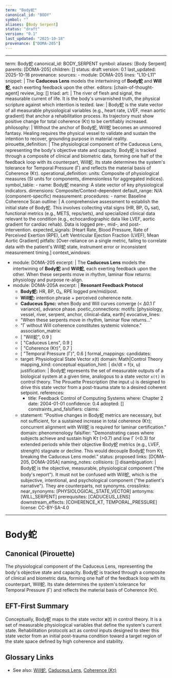 ```yaml
---
term: "Body蛇"
canonical_id: "BODY"
symbol: ""
aliases: [Body Serpent]
status: "draft"
version: "0.1"
last_updated: "2025-10-18"
provenance: ["DOMA-205"]
---
```


---
term: Body蛇
canonical_id: BODY_SERPENT
symbol: 
aliases: [Body Serpent]
parents: [DOMA-205]
children: []
status: draft
version: 0.1
last_updated: 2025-10-18
provenance:
  sources:
    - module: DOMA-205
      lines: "L10-L11"
      snippet: |
        The **Caduceus Lens** models the intertwining of **Body蛇** and **Will蛇**, each exerting feedback upon the other.
  editors: [chain-of-thought-agent]
  review_log: []
triad:
  art: |
    The river of flesh and signal, the measurable current of life. It is the body's unvarnished truth, the physical scripture against which intention is tested.
  law: |
    Body蛇 is the state vector of all measurable physiological variables (e.g., heart rate, LVEF, mean aortic gradient) that anchor a rehabilitation process. Its trajectory must show positive change for total coherence (Kτ) to be certifiably increased.
  philosophy: |
    Without the anchor of Body蛇, Will蛇 becomes an unmoored fantasy. Healing requires the physical vessel to validate and sustain the intention to recover, grounding purpose in material reality.
pirouette_definition: |
  The physiological component of the Caduceus Lens, representing the body's objective state and capacity. Body蛇 is tracked through a composite of clinical and biometric data, forming one half of the feedback loop with its counterpart, Will蛇. Its state determines the system's tolerance for Temporal Pressure (Γ) and reflects the material basis of Coherence (Kτ).
operational_definition:
  units: Composite of physiological measures (SI units for components, dimensionless for aggregated indices).
  symbol_table:
    - name: Body蛇
      meaning: A state vector of key physiological indicators.
      dimensions: Composite/Context-dependent
      default_range: N/A (component-specific)
  measurement:
    procedures:
      - name: Baseline Coherence Scan
        outline: |
          A comprehensive assessment to establish the initial state of Body蛇. This involves collecting vital signs (HR, BP, O₂ sat), functional metrics (e.g., METS, reps/sets), and specialized clinical data relevant to the condition (e.g., echocardiographic data like LVEF, aortic gradient for cardiac rehab). Data is logged pre-, mid-, and post-intervention.
        expected_signals: [Heart Rate, Blood Pressure, Rate of Perceived Exertion (RPE), Left Ventricular Ejection Fraction (LVEF), Mean Aortic Gradient]
        pitfalls: [Over-reliance on a single metric, failing to correlate data with the patient's Will蛇 state, instrument error or inconsistent measurement timing.]
context_windows:
  - module: DOMA-205
    excerpt: |
      The **Caduceus Lens** models the intertwining of **Body蛇** and **Will蛇**, each exerting feedback upon the other. When these serpents move in rhythm, laminar flow returns: physiology and purpose re-align.
  - module: DOMA-205A
    excerpt: |
      **Resonant Feedback Protocol**
      *   **Body蛇:** HR, BP, O₂, RPE logged pre/mid/post.
      *   **Will蛇:** intention phrase + perceived coherence note.
      *   **Caduceus Sync:** when Body and Will curves converge (< Δ0.1 Γ variance), advance phase.
poetic_connections:
  motifs: [physiology, vessel, river, serpent, anchor, clinical-data, earth]
  evocative_lines:
    - "When these serpents move in rhythm, laminar flow returns..."
    - "Γ without Will coherence constitutes systemic violence."
  association_matrix:
    - [ "Will蛇", 0.9 ]
    - [ "Caduceus Lens", 0.9 ]
    - [ "Coherence (Kτ)", 0.7 ]
    - [ "Temporal Pressure (Γ)", 0.6 ]
formal_mappings:
  candidates:
    - target: Physiological State Vector x(t)
      domain: Math|Control Theory
      mapping_kind: conceptual
      equation_hint: |
        dx/dt = f(x, u)
      justification: |
        Body蛇 represents the set of measurable outputs of a biological system at a given time, analogous to a state vector `x(t)` in control theory. The Pirouette Prescription (the input `u`) is designed to drive this state vector from a post-trauma state to a desired coherent setpoint.
      references:
        - title: Feedback Control of Computing Systems
          where: Chapter 2
          date: 2004-01-01
      confidence: 0.4
  adopted:
    []
constraints_and_falsifiers:
  claims:
    - statement: "Positive changes in Body蛇 metrics are necessary, but not sufficient, for a sustained increase in total coherence (Kτ); concurrent alignment with Will蛇 is required for laminar certification."
      domain: phenomenology
      falsifier: "Demonstrating cases where subjects achieve and sustain high Kτ (>0.7) and low Γ (<0.3) for extended periods while their objective Body蛇 metrics (e.g., LVEF, strength) stagnate or decline. This would decouple Body蛇 from Kτ, breaking the Caduceus Lens model."
      status: proposed
      links: [DOMA-205, DOMA-205A]
naming_notes:
  collisions: []
  disambiguation: |
    Body蛇 is the objective, measurable, physiological component ("the body's report"). It must not be confused with Will蛇, which is the subjective, intentional, and psychological component ("the patient's narrative"). They are counterparts, not synonyms.
crosslinks:
  near_synonyms: [PHYSIOLOGICAL_STATE_VECTOR]
  antonyms: [WILL_SERPENT]
  prerequisites: [CADUCEUS_LENS]
  downstream_effects: [COHERENCE_KT, TEMPORAL_PRESSURE]
license: CC-BY-SA-4.0
---

# Body蛇

## Canonical (Pirouette)
The physiological component of the Caduceus Lens, representing the body's objective state and capacity. Body蛇 is tracked through a composite of clinical and biometric data, forming one half of the feedback loop with its counterpart, Will蛇. Its state determines the system's tolerance for Temporal Pressure (Γ) and reflects the material basis of Coherence (Kτ).

## EFT-First Summary
Conceptually, Body蛇 maps to the state vector **x**(t) in control theory. It is a set of measurable physiological variables that define the system's current state. Rehabilitation protocols act as control inputs designed to steer this state vector from an initial post-trauma condition toward a target region of the state space defined by high coherence and stability.

## Glossary Links
- See also: [Will蛇](link-to-will-serpent), [Caduceus Lens](link-to-caduceus-lens), [Coherence (Kτ)](link-to-coherence)